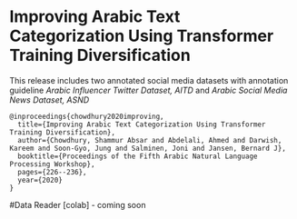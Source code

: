 
# Improving Arabic Text Categorization Using Transformer Training Diversification

This release includes two annotated social media datasets with annotation guideline 
*Arabic Influencer Twitter Dataset, AITD* and
*Arabic Social Media News Dataset, ASND*

```
@inproceedings{chowdhury2020improving,
  title={Improving Arabic Text Categorization Using Transformer Training Diversification},
  author={Chowdhury, Shammur Absar and Abdelali, Ahmed and Darwish, Kareem and Soon-Gyo, Jung and Salminen, Joni and Jansen, Bernard J},
  booktitle={Proceedings of the Fifth Arabic Natural Language Processing Workshop},
  pages={226--236},
  year={2020}
}
```

#Data Reader [colab] - coming soon
